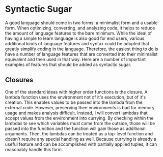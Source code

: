 # Syntactic Sugar

A good language should come in two forms: a minimalist form and a usable form. When optimizing, converting, and analyzing code, it helps to reduce the amount of language features to the bare minimum. While the ideal of having a simple to learn language is also good for end users, various additional kinds of language features and syntax could be adopted that greatly simplify coding in the language. Therefore, the easiest thing to do is have a number of language features that are converted into their minimalist equivalent and then used in that way. Here are a number of important examples of features that should be added as syntactic sugar. 

## Closures

One of the standard ideas with higher order functions is the closure. A lambda function uses the environment not of it's execution, but of it's creation. This enables values to be passed into the lambda from the external code. However, preserving thee environments is bad for memory usage and makes analysis difficult. Instead, I will convert lambdas that accept values from the environment into currying. By checking within the lambdas to see which variables must come from the outside, those will be passed into the function and the function will gain those as additional arguments. Then, the lambdas can be treated as a top-level function and doesn't require any special handling as well. Because currying is already a useful feature and can be accomplished with partially applied tuples, it can reasonably handle this form.
